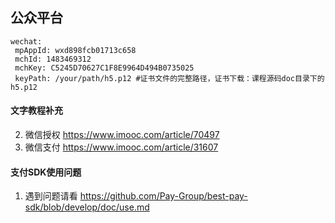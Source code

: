 ## 公众平台
```
wechat:
 mpAppId: wxd898fcb01713c658
 mchId: 1483469312
 mchKey: C5245D70627C1F8E9964D494B0735025
 keyPath: /your/path/h5.p12 #证书文件的完整路径，证书下载：课程源码doc目录下的h5.p12
```
#### 文字教程补充
2. 微信授权 https://www.imooc.com/article/70497
1. 微信支付 https://www.imooc.com/article/31607

#### 支付SDK使用问题
1. 遇到问题请看 https://github.com/Pay-Group/best-pay-sdk/blob/develop/doc/use.md